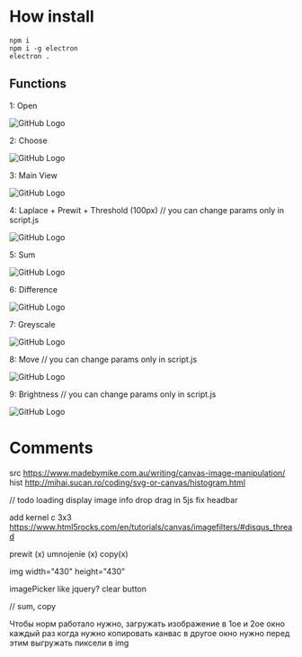 # How install

	npm i
	npm i -g electron
	electron .

## Functions

1: Open

![GitHub Logo](/i/1.PNG)

2: Choose

![GitHub Logo](/i/2.PNG)

3: Main View

![GitHub Logo](/i/3.PNG)

4: Laplace + Prewit + Threshold (100px)
  // you can change params only in script.js 

![GitHub Logo](/i/4.PNG)

5: Sum

![GitHub Logo](/i/5.PNG)

6: Difference

![GitHub Logo](/i/6.PNG)

7: Greyscale

![GitHub Logo](/i/7.PNG)

8: Move
  // you can change params only in script.js 

![GitHub Logo](/i/8.PNG)

9: Brightness
  // you can change params only in script.js 

![GitHub Logo](/i/9.PNG)

# Comments

src 
https://www.madebymike.com.au/writing/canvas-image-manipulation/
hist
http://mihai.sucan.ro/coding/svg-or-canvas/histogram.html

// todo
loading display 
image info
drop drag in 5js
fix headbar

add kernel с 3x3
https://www.html5rocks.com/en/tutorials/canvas/imagefilters/#disqus_thread

prewit (x)
umnojenie (x) 
copy(x) 

img width="430" height="430"

imagePicker like jquery?
clear button

// sum, copy 

Чтобы норм работало нужно, загружать изображение в 1ое и 2ое окно
каждый раз когда нужно копировать канвас в другое окно нужно перед этим выгружать пиксели в img
